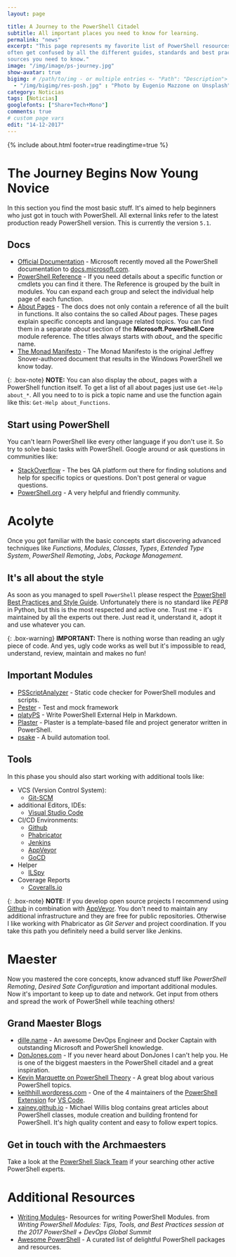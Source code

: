 ```yaml
---
layout: page

title: A Journey to the PowerShell Citadel
subtitle: All important places you need to know for learning.
permalink: "news"
excerpt: "This page represents my favorite list of PowerShell resources. When you start learning a new language you
often get confused by all the different guides, standards and best practices. So I started collecting all important
sources you need to know."
image: "/img/image/ps-journey.jpg"
show-avatar: true
bigimg:	# /path/to/img - or multiple entries <- "Path": "Description">
  - "/img/bigimg/res-posh.jpg" : "Photo by Eugenio Mazzone on Unsplash"
category: Noticias
tags: [Noticias]
googlefonts: ["Share+Tech+Mono"]
comments: true
# custom page vars
edit: "14-12-2017"
---
```


{% include about.html footer=true readingtime=true %}

# The Journey Begins Now Young Novice

In this section you find the most basic stuff. It's aimed to help beginners who just got in touch with PowerShell.
All external links refer to the latest production ready PowerShell version. This is currently the version `5.1`.

## Docs

* [Official Documentation] - Microsoft recently moved all the PowerShell documentation to [docs.microsoft.com].
* [PowerShell Reference] - If you need details about a specific function or cmdlets you can find it there. The
  Reference is grouped by the built in modules. You can expand each group and select the individual help page of
  each function.
* [About Pages] - The docs does not only contain a reference of all the built in functions. It also contains the so
  called *About* pages. These pages explain specific concepts and language related topics. You can find them in a
  separate *about* section of the **Microsoft.PowerShell.Core** module reference. The titles always starts with
  *about_* and the specific name.
* [The Monad Manifesto] - The Monad Manifesto is the original Jeffrey Snover-authored document that results in the
  Windows PowerShell we know today.

[Official Documentation]: https://docs.microsoft.com/en-us/powershell
[docs.microsoft.com]: https://docs.microsoft.com
[PowerShell Reference]: https://docs.microsoft.com/en-us/powershell/scripting/powershell-scripting?view=powershell-5.1
[About Pages]: https://docs.microsoft.com/de-de/powershell/module/microsoft.powershell.core/about/about_aliases?view=powershell-5.1
[The Monad Manifesto]: https://www.gitbook.com/book/devops-collective-inc/the-monad-manifesto-annotated/details

{: .box-note}
<i class="fa fa-commenting icon-blue" aria-hidden="true"></i> **NOTE:** You can also display the *about_* pages with
a PowerShell function itself. To get a list of all about pages just use `Get-Help about_*`. All you need to to is pick
a topic name and use the function again like this: `Get-Help about_Functions`.

## Start using PowerShell

You can't learn PowerShell like every other language if you don't use it. So try to solve basic tasks with PowerShell.
Google around or ask questions in communities like:

* [StackOverflow] - The bes QA platform out there for finding solutions and help for specific topics or questions.
  Don't post general or vague questions.
* [PowerShell.org] - A very helpful and friendly community.

[StackOverflow]: https://stackoverflow.com/questions/tagged/powershell
[PowerShell.org]: https://powershell.org/forums

# Acolyte

Once you got familiar with the basic concepts start discovering advanced techniques like *Functions*,
*Modules*, *Classes*, *Types*, *Extended Type System*, *PowerShell Remoting*, *Jobs*, *Package Management*.

## It's all about the style

As soon as you managed to spell `PowerShell` please respect the [PowerShell Best Practices and Style Guide](https://github.com/PoshCode/PowerShellPracticeAndStyle).
Unfortunately there is no standard like *PEP8* in Python, but this is the most respected and active one. Trust me -
it's maintained by all the experts out there. Just read it, understand it, adopt it and use whatever you can.

{: .box-warning}
<i class="fa fa-bolt icon-yellow" aria-hidden="true"></i> **IMPORTANT:** There is nothing worse than reading an ugly
piece of code. And yes, ugly code works as well but it's impossible to read, understand, review, maintain and makes
no fun!

## Important Modules

* [PSScriptAnalyzer] - Static code checker for PowerShell modules and scripts.
* [Pester] - Test and mock framework
* [platyPS] - Write PowerShell External Help in Markdown.
* [Plaster] - Plaster is a template-based file and project generator written in PowerShell.
* [psake] - A build automation tool.

[PSScriptAnalyzer]: https://github.com/PowerShell/PSScriptAnalyzer
[Pester]:https://github.com/pester/Pester
[platyPS]: https://github.com/PowerShell/platyPS
[Plaster]: https://github.com/PowerShell/Plaster
[psake]: https://github.com/psake/psake

## Tools

In this phase you should also start working with additional tools like:

* VCS (Version Control System):
  * [Git-SCM](https://git-scm.com/)
* additional Editors, IDEs:
  * [Visual Studio Code](https://code.visualstudio.com/)
* CI/CD Environments:
  * [Github](https://github.com/)
  * [Phabricator](https://www.phacility.com/phabricator/)
  * [Jenkins](https://jenkins.io/)
  * [AppVeyor](https://www.appveyor.com/)
  * [GoCD](https://www.gocd.org/)
* Helper
  * [ILSpy](http://ilspy.net/)
* Coverage Reports
  * [Coveralls.io](https://coveralls.io/)

{: .box-note}
<i class="fa fa-commenting icon-blue" aria-hidden="true"></i> **NOTE:** If you develop open source projects I
recommend using [Github](https://github.com/) in combination with [AppVeyor](https://www.appveyor.com/). You don't
need to maintain any additional infrastructure and they are free for public repositories. Otherwise I like working
with Phabricator as *Git Server* and project coordination. If you take this path you definitely need a build server
like Jenkins.

# Maester

Now you mastered the core concepts, know advanced stuff like *PowerShell Remoting*, *Desired Sate Configuration*
and important additional modules. Now it's important to keep up to date and network. Get input from others and
spread the work of PowerShell while teaching others!

## Grand Maester Blogs

* [dille.name] - An awesome DevOps Engineer and Docker Captain with outstanding
  Microsoft and PowerShell knowledge.
* [DonJones.com] - If you never heard about DonJones I can't help you. He is one of the biggest
  maesters in the PowerShell citadel and a great inspiration.
* [Kevin Marquette on PowerShell Theory] - A great blog about various PowerShell
  topics.
* [keithhill.wordpress.com] - One of the 4 maintainers of the [PowerShell Extension]
  for [VS Code].
* [xainey.github.io] - Michael Willis blog contains great articles about PowerShell classes,
  module creation and building frontend for PowerShell. It's high quality content and easy to follow expert topics.

[dille.name]: http://dille.name
[DonJones.com]: https://donjones.com/
[Kevin Marquette on PowerShell Theory]: https://kevinmarquette.github.io/
[keithhill.wordpress.com]: http://rkeithhill.wordpress.com
[xainey.github.io]: https://xainey.github.io/
[PowerShell Extension]: https://github.com/PowerShell/vscode-powershell
[VS Code]:https://code.visualstudio.com/
## Get in touch with the Archmaesters

Take a look at the [PowerShell Slack Team](http://slack.poshcode.org/) if your searching other active PowerShell experts.

# Additional Resources

* [Writing Modules]- Resources for writing PowerShell Modules. from
  *Writing PowerShell Modules: Tips, Tools, and Best Practices session at the 2017 PowerShell + DevOps Global Summit*
* [Awesome PowerShell] - A curated list of delightful PowerShell packages and resources.

[Writing Modules]: https://github.com/RamblingCookieMonster/WritingModules
[Awesome PowerShell]: https://github.com/janikvonrotz/awesome-powershell
